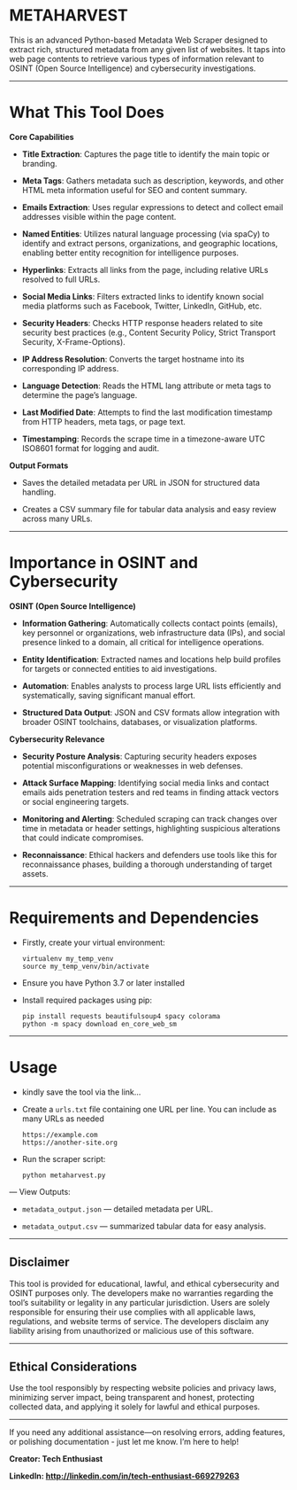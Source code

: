 # METAHARVEST

This is an advanced Python-based Metadata Web Scraper designed to extract rich, structured metadata from any given list of websites. It taps into web page contents to retrieve various types of information relevant to OSINT (Open Source Intelligence) and cybersecurity investigations.



---

# What This Tool Does

**Core Capabilities**


- **Title Extraction**: Captures the page title to identify the main topic or branding.

- **Meta Tags**: Gathers metadata such as description, keywords, and other HTML meta information useful for SEO and content summary.

- **Emails Extraction**: Uses regular expressions to detect and collect email addresses visible within the page content.

- **Named Entities**: Utilizes natural language processing (via spaCy) to identify and extract persons, organizations, and geographic locations, enabling better entity recognition for intelligence purposes.

- **Hyperlinks**: Extracts all links from the page, including relative URLs resolved to full URLs.

- **Social Media Links**: Filters extracted links to identify known social media platforms such as Facebook, Twitter, LinkedIn, GitHub, etc.
  
- **Security Headers**: Checks HTTP response headers related to site security best practices (e.g., Content Security Policy, Strict Transport Security, X-Frame-Options).

- **IP Address Resolution**: Converts the target hostname into its corresponding IP address.

- **Language Detection**: Reads the HTML lang attribute or meta tags to determine the page’s language.

- **Last Modified Date**: Attempts to find the last modification timestamp from HTTP headers, meta tags, or page text.

- **Timestamping**: Records the scrape time in a timezone-aware UTC ISO8601 format for logging and audit.



**Output Formats**

- Saves the detailed metadata per URL in JSON for structured data handling.

- Creates a CSV summary file for tabular data analysis and easy review across many URLs.


---

# Importance in OSINT and Cybersecurity

**OSINT (Open Source Intelligence)**


- **Information Gathering**: Automatically collects contact points (emails), key personnel or organizations, web infrastructure data (IPs), and social presence linked to a domain, all critical for intelligence operations.

- **Entity Identification**: Extracted names and locations help build profiles for targets or connected entities to aid investigations.

- **Automation**: Enables analysts to process large URL lists efficiently and systematically, saving significant manual effort.

- **Structured Data Output**: JSON and CSV formats allow integration with broader OSINT toolchains, databases, or visualization platforms.



**Cybersecurity Relevance**

- **Security Posture Analysis**: Capturing security headers exposes potential misconfigurations or weaknesses in web defenses.

- **Attack Surface Mapping**: Identifying social media links and contact emails aids penetration testers and red teams in finding attack vectors or social engineering targets.

- **Monitoring and Alerting**: Scheduled scraping can track changes over time in metadata or header settings, highlighting suspicious alterations that could indicate compromises.

- **Reconnaissance**: Ethical hackers and defenders use tools like this for reconnaissance phases, building a thorough understanding of target assets.


---


# Requirements and Dependencies

- Firstly, create your virtual environment:

      virtualenv my_temp_venv
      source my_temp_venv/bin/activate 
  

- Ensure you have Python 3.7 or later installed

- Install required packages using pip:

      pip install requests beautifulsoup4 spacy colorama
      python -m spacy download en_core_web_sm


- - - 

# Usage

- kindly save the tool via the link…


- Create a `urls.txt` file containing one URL per line. You can include as many URLs as needed

      https://example.com
      https://another-site.org

- Run the scraper script:

      python metaharvest.py


— View Outputs:
  
   - `metadata_output.json` — detailed metadata per URL.
     
   - `metadata_output.csv` — summarized tabular data for easy analysis.
 

- - - 

## Disclaimer

This tool is provided for educational, lawful, and ethical cybersecurity and OSINT purposes only. The developers make no warranties regarding the tool’s suitability or legality in any particular jurisdiction. Users are solely responsible for ensuring their use complies with all applicable laws, regulations, and website terms of service. The developers disclaim any liability arising from unauthorized or malicious use of this software.


- - - 


## Ethical Considerations

Use the tool responsibly by respecting website policies and privacy laws, minimizing server impact, being transparent and honest, protecting collected data, and applying it solely for lawful and ethical purposes.


- - - 

If you need any additional assistance—on resolving errors, adding features, or polishing documentation - just let me know. I’m here to help!

**Creator: Tech Enthusiast** 

**LinkedIn: http://linkedin.com/in/tech-enthusiast-669279263**

